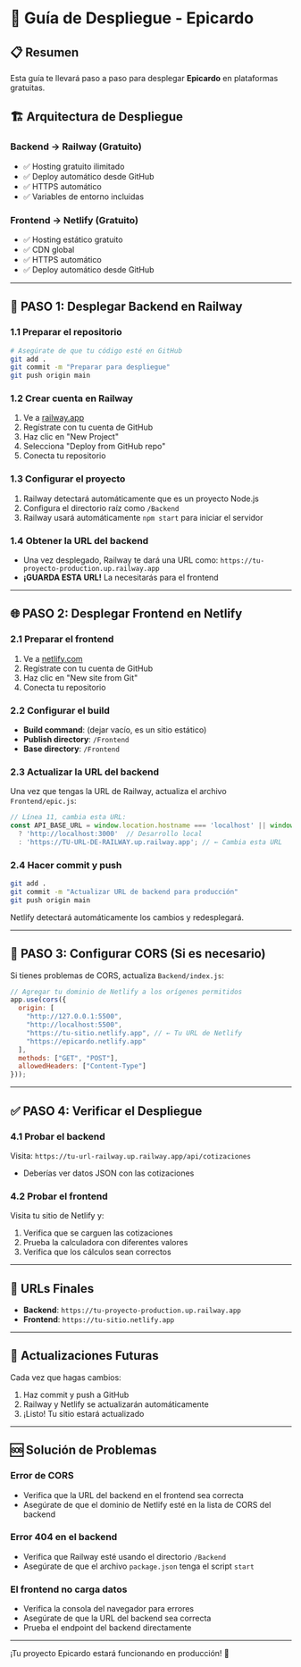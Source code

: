 # 🚀 Guía de Despliegue - Epicardo

## 📋 Resumen
Esta guía te llevará paso a paso para desplegar **Epicardo** en plataformas gratuitas.

## 🏗️ Arquitectura de Despliegue

### Backend → Railway (Gratuito)
- ✅ Hosting gratuito ilimitado
- ✅ Deploy automático desde GitHub
- ✅ HTTPS automático
- ✅ Variables de entorno incluidas

### Frontend → Netlify (Gratuito)
- ✅ Hosting estático gratuito
- ✅ CDN global
- ✅ HTTPS automático
- ✅ Deploy automático desde GitHub

---

## 🚀 PASO 1: Desplegar Backend en Railway

### 1.1 Preparar el repositorio
```bash
# Asegúrate de que tu código esté en GitHub
git add .
git commit -m "Preparar para despliegue"
git push origin main
```

### 1.2 Crear cuenta en Railway
1. Ve a [railway.app](https://railway.app)
2. Regístrate con tu cuenta de GitHub
3. Haz clic en "New Project"
4. Selecciona "Deploy from GitHub repo"
5. Conecta tu repositorio

### 1.3 Configurar el proyecto
1. Railway detectará automáticamente que es un proyecto Node.js
2. Configura el directorio raíz como `/Backend`
3. Railway usará automáticamente `npm start` para iniciar el servidor

### 1.4 Obtener la URL del backend
- Una vez desplegado, Railway te dará una URL como: `https://tu-proyecto-production.up.railway.app`
- **¡GUARDA ESTA URL!** La necesitarás para el frontend

---

## 🌐 PASO 2: Desplegar Frontend en Netlify

### 2.1 Preparar el frontend
1. Ve a [netlify.com](https://netlify.com)
2. Regístrate con tu cuenta de GitHub
3. Haz clic en "New site from Git"
4. Conecta tu repositorio

### 2.2 Configurar el build
- **Build command**: (dejar vacío, es un sitio estático)
- **Publish directory**: `/Frontend`
- **Base directory**: `/Frontend`

### 2.3 Actualizar la URL del backend
Una vez que tengas la URL de Railway, actualiza el archivo `Frontend/epic.js`:

```javascript
// Línea 11, cambia esta URL:
const API_BASE_URL = window.location.hostname === 'localhost' || window.location.hostname === '127.0.0.1' 
  ? 'http://localhost:3000'  // Desarrollo local
  : 'https://TU-URL-DE-RAILWAY.up.railway.app'; // ← Cambia esta URL
```

### 2.4 Hacer commit y push
```bash
git add .
git commit -m "Actualizar URL de backend para producción"
git push origin main
```

Netlify detectará automáticamente los cambios y redesplegará.

---

## 🔧 PASO 3: Configurar CORS (Si es necesario)

Si tienes problemas de CORS, actualiza `Backend/index.js`:

```javascript
// Agregar tu dominio de Netlify a los orígenes permitidos
app.use(cors({
  origin: [
    "http://127.0.0.1:5500", 
    "http://localhost:5500",
    "https://tu-sitio.netlify.app", // ← Tu URL de Netlify
    "https://epicardo.netlify.app"
  ],
  methods: ["GET", "POST"],
  allowedHeaders: ["Content-Type"]
}));
```

---

## ✅ PASO 4: Verificar el Despliegue

### 4.1 Probar el backend
Visita: `https://tu-url-railway.up.railway.app/api/cotizaciones`
- Deberías ver datos JSON con las cotizaciones

### 4.2 Probar el frontend
Visita tu sitio de Netlify y:
1. Verifica que se carguen las cotizaciones
2. Prueba la calculadora con diferentes valores
3. Verifica que los cálculos sean correctos

---

## 🎯 URLs Finales

- **Backend**: `https://tu-proyecto-production.up.railway.app`
- **Frontend**: `https://tu-sitio.netlify.app`

---

## 🔄 Actualizaciones Futuras

Cada vez que hagas cambios:
1. Haz commit y push a GitHub
2. Railway y Netlify se actualizarán automáticamente
3. ¡Listo! Tu sitio estará actualizado

---

## 🆘 Solución de Problemas

### Error de CORS
- Verifica que la URL del backend en el frontend sea correcta
- Asegúrate de que el dominio de Netlify esté en la lista de CORS del backend

### Error 404 en el backend
- Verifica que Railway esté usando el directorio `/Backend`
- Asegúrate de que el archivo `package.json` tenga el script `start`

### El frontend no carga datos
- Verifica la consola del navegador para errores
- Asegúrate de que la URL del backend sea correcta
- Prueba el endpoint del backend directamente

---

¡Tu proyecto Epicardo estará funcionando en producción! 🎉
